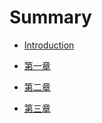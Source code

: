 # Summary

- [Introduction](README.md)
-   [第一章](Chapter1.md)
-   [第二章](Chapter2.md)

-   [第三章](Chapter3.md)

